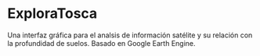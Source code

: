 # ExploraTosca
Una interfaz gráfica para el analsis de información satélite y su relación con la profundidad de suelos. Basado en Google Earth Engine.
